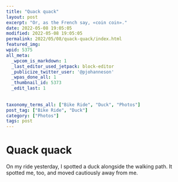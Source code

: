 ```yaml
---
title: "Quack quack"
layout: post
excerpt: "Or, as the French say, «coin coin»."
date: 2022-05-08 19:05:05
modified: 2022-05-08 19:05:05
permalink: 2022/05/08/quack-quack/index.html
featured_img: 
wpid: 5375
all_meta: 
  _wpcom_is_markdown: 1
  _last_editor_used_jetpack: block-editor
  _publicize_twitter_user: '@pjohanneson'
  _wpas_done_all: 1
  _thumbnail_id: 5373
  _edit_last: 1
  
  
taxonomy_terms_all: ["Bike Ride", "Duck", "Photos"]
post_tag: ["Bike Ride", "Duck"]
category: ["Photos"]
tags: post
---
```


# Quack quack

On my ride yesterday, I spotted a duck alongside the walking path. It spotted me, too, and moved cautiously away from me.